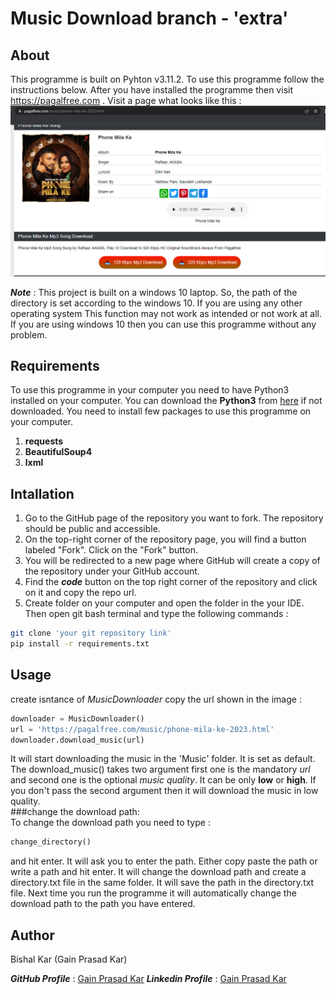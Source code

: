 # Music Download branch - 'extra'
## About  
This programme is built on Pyhton v3.11.2. To use this programme follow the instructions below. After you have installed the programme then visit https://pagalfree.com . Visit a page what looks like this :  
![Sample Image from where to get the website link](./images/website%20sample%20image.png) 

***Note*** : This project is built on a windows 10 laptop. So, the path of the directory is set according to the windows 10. If you are using any other operating system This function may not work as intended or not work at all. If you are using windows 10 then you can use this programme without any problem.    
## Requirements   
To use this programme in your computer you need to have Python3 installed on your computer. You can download the **Python3** from [here](https://www.python.org/downloads/) if not downloaded. 
You need to install few packages to use this programme on your computer.   
1. **requests**
2. **BeautifulSoup4**
3. **lxml**

## Intallation    
1. Go to the GitHub page of the repository you want to fork. The repository should be public and accessible.
2. On the top-right corner of the repository page, you will find a button labeled "Fork". Click on the "Fork" button.
3. You will be redirected to a new page where GitHub will create a copy of the repository under your GitHub account. 
4. Find the ***code*** button on the top right corner of the repository and click on it and copy the repo url.
5. Create folder on your computer and open the folder in the your IDE. Then open git bash terminal and type the following commands :    
```bash  
git clone 'your git repository link' 
pip install -r requirements.txt
```  
     
## Usage   
create isntance of *MusicDownloader* copy the url shown in the image : 

```python
downloader = MusicDownloader()  
url = 'https://pagalfree.com/music/phone-mila-ke-2023.html' 
downloader.download_music(url) 
```   
It will start downloading the music in the 'Music' folder. It is set as default. The download_music() takes two argument first one is the mandatory *url* and second one is the optional *music quality*. It can be only **low** or **high**. If you don't pass the second argument then it will download the music in low quality.   
###change the download path:   
To change the download path you need to type  :

```python 
change_directory() 
```     
and hit enter. It will ask you to enter the path. Either copy paste the path or write a path and hit enter. It will change the download path and create a directory.txt file in the same folder. It will save the path in the directory.txt file. Next time you run the programme it will automatically change the download path to the path you have entered.   

## Author    
Bishal Kar (Gain Prasad Kar) 

***GitHub Profile*** : [Gain Prasad Kar](https://github.com/bishalkar10) 
***Linkedin Profile*** : [Gain Prasad Kar](https://www.linkedin.com/in/bishalkar10/)